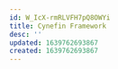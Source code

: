 ```yaml
---
id: W_IcX-rmRLVFH7pQ8OWYi
title: Cynefin Framework
desc: ''
updated: 1639762693867
created: 1639762693867
---
```



